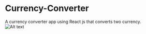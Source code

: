 # Currency-Converter
A currency converter app using React js that converts two currency.
![Alt text](https://drive.google.com/file/d/1SVG0gybVy1VIekKIUzhcvsiS_5jpCdoS/view?usp=drive_link "Screenshot")
